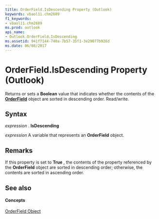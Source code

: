 ```yaml
---
title: OrderField.IsDescending Property (Outlook)
keywords: vbaol11.chm2689
f1_keywords:
- vbaol11.chm2689
ms.prod: outlook
api_name:
- Outlook.OrderField.IsDescending
ms.assetid: 941f7144-748a-7b57-35f1-3e29077b926d
ms.date: 06/08/2017
---
```



# OrderField.IsDescending Property (Outlook)

Returns or sets a  **Boolean** value that indicates whether the contents of the **[OrderField](orderfield-object-outlook.md)** object are sorted in descending order. Read/write.


## Syntax

 _expression_ . **IsDescending**

 _expression_ A variable that represents an **OrderField** object.


## Remarks

If this property is set to  **True** , the contents of the property referenced by the **OrderField** object are sorted in descending order; otherwise, the contents are sorted in ascending order.


## See also


#### Concepts


[OrderField Object](orderfield-object-outlook.md)

